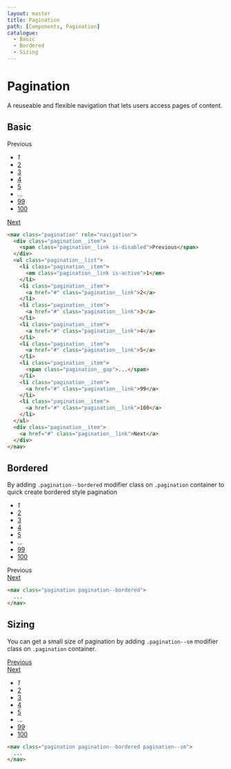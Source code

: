 ```yaml
---
layout: master
title: Pagination
path: [Components, Pagination]
catalogue:
  - Basic
  - Bordered
  - Sizing
---
```


# Pagination
A reuseable and flexible navigation that lets users access pages of content.

## Basic

<section class="snippet">
  <div class="snippet__preview">
    <nav class="pagination" role="navigation">
      <div class="pagination__item">
        <span class="pagination__link is-disabled">Previous</span>
      </div>
      <ul class="pagination__list">
        <li class="pagination__item">
          <em class="pagination__link is-active">1</em>
        </li>
        <li class="pagination__item">
          <a href="#" class="pagination__link">2</a>
        </li>
        <li class="pagination__item">
          <a href="#" class="pagination__link">3</a>
        </li>
        <li class="pagination__item">
          <a href="#" class="pagination__link">4</a>
        </li>
        <li class="pagination__item">
          <a href="#" class="pagination__link">5</a>
        </li>
        <li class="pagination__item">
          <span class="pagination__gap">...</span>
        </li>
        <li class="pagination__item">
          <a href="#" class="pagination__link">99</a>
        </li>
        <li class="pagination__item">
          <a href="#" class="pagination__link">100</a>
        </li>
      </ul>
      <div class="pagination__item">
        <a href="#" class="pagination__link">Next</a>
      </div>
    </nav>
  </div>
  <div class="snippet__source">

```html
<nav class="pagination" role="navigation">
  <div class="pagination__item">
    <span class="pagination__link is-disabled">Previous</span>
  </div>
  <ul class="pagination__list">
    <li class="pagination__item">
      <em class="pagination__link is-active">1</em>
    </li>
    <li class="pagination__item">
      <a href="#" class="pagination__link">2</a>
    </li>
    <li class="pagination__item">
      <a href="#" class="pagination__link">3</a>
    </li>
    <li class="pagination__item">
      <a href="#" class="pagination__link">4</a>
    </li>
    <li class="pagination__item">
      <a href="#" class="pagination__link">5</a>
    </li>
    <li class="pagination__item">
      <span class="pagination__gap">...</span>
    </li>
    <li class="pagination__item">
      <a href="#" class="pagination__link">99</a>
    </li>
    <li class="pagination__item">
      <a href="#" class="pagination__link">100</a>
    </li>
  </ul>
  <div class="pagination__item">
    <a href="#" class="pagination__link">Next</a>
  </div>
</nav>
```

  </div>
</section>

## Bordered

By adding `.pagination--bordered` modifier class on `.pagination` container to quick create bordered style pagination

<section class="snippet">
  <div class="snippet__preview">
    <nav class="pagination pagination--bordered">
      <ul class="pagination__list">
        <li class="pagination__item">
          <em class="pagination__link is-active">1</em>
        </li>
        <li class="pagination__item">
          <a href="#" class="pagination__link">2</a>
        </li>
        <li class="pagination__item">
          <a href="#" class="pagination__link">3</a>
        </li>
        <li class="pagination__item">
          <a href="#" class="pagination__link">4</a>
        </li>
        <li class="pagination__item">
          <a href="#" class="pagination__link">5</a>
        </li>
        <li class="pagination__item">
          <span class="pagination__gap">...</span>
        </li>
        <li class="pagination__item">
          <a href="#" class="pagination__link">99</a>
        </li>
        <li class="pagination__item">
          <a href="#" class="pagination__link">100</a>
        </li>
      </ul>
      <div class="pagination__item">
        <span class="pagination__link is-disabled">Previous</span>
      </div>
      <div class="pagination__item">
        <a href="#" class="pagination__link">Next</a>
      </div>
    </nav>
  </div>
  <div class="snippet__source">

```html
<nav class="pagination pagination--bordered">
  ...
</nav>
```

  </div>
</section>

## Sizing

You can get a small size of pagination by adding `.pagination--sm` modifier class on `.pagination` container.

<section class="snippet">
  <div class="snippet__preview">
    <nav class="pagination pagination--bordered pagination--sm">
      <div class="pagination__item">
        <a href="#" class="pagination__link">Previous</a>
      </div>
      <div class="pagination__item">
        <a href="#" class="pagination__link">Next</a>
      </div>
      <ul class="pagination__list">
        <li class="pagination__item">
          <em class="pagination__link is-active">1</em>
        </li>
        <li class="pagination__item">
          <a href="#" class="pagination__link">2</a>
        </li>
        <li class="pagination__item">
          <a href="#" class="pagination__link">3</a>
        </li>
        <li class="pagination__item">
          <a href="#" class="pagination__link">4</a>
        </li>
        <li class="pagination__item">
          <a href="#" class="pagination__link">5</a>
        </li>
        <li class="pagination__item">
          <span class="pagination__gap">...</span>
        </li>
        <li class="pagination__item">
          <a href="#" class="pagination__link">99</a>
        </li>
        <li class="pagination__item">
          <a href="#" class="pagination__link">100</a>
        </li>
      </ul>
    </nav>
  </div>
  <div class="snippet__source">

```html
<nav class="pagination pagination--bordered pagination--sm">
  ...
</nav>
```

  </div>
</section>
